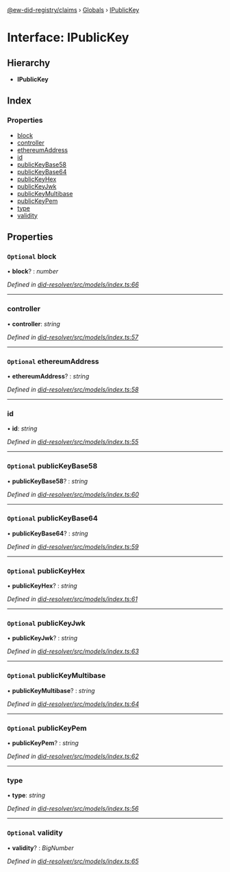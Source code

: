 [@ew-did-registry/claims](../README.md) › [Globals](../globals.md) › [IPublicKey](ipublickey.md)

# Interface: IPublicKey

## Hierarchy

* **IPublicKey**

## Index

### Properties

* [block](ipublickey.md#optional-block)
* [controller](ipublickey.md#controller)
* [ethereumAddress](ipublickey.md#optional-ethereumaddress)
* [id](ipublickey.md#id)
* [publicKeyBase58](ipublickey.md#optional-publickeybase58)
* [publicKeyBase64](ipublickey.md#optional-publickeybase64)
* [publicKeyHex](ipublickey.md#optional-publickeyhex)
* [publicKeyJwk](ipublickey.md#optional-publickeyjwk)
* [publicKeyMultibase](ipublickey.md#optional-publickeymultibase)
* [publicKeyPem](ipublickey.md#optional-publickeypem)
* [type](ipublickey.md#type)
* [validity](ipublickey.md#optional-validity)

## Properties

### `Optional` block

• **block**? : *number*

*Defined in [did-resolver/src/models/index.ts:66](https://github.com/energywebfoundation/ew-did-registry/blob/b6f8096/packages/did-resolver/src/models/index.ts#L66)*

___

###  controller

• **controller**: *string*

*Defined in [did-resolver/src/models/index.ts:57](https://github.com/energywebfoundation/ew-did-registry/blob/b6f8096/packages/did-resolver/src/models/index.ts#L57)*

___

### `Optional` ethereumAddress

• **ethereumAddress**? : *string*

*Defined in [did-resolver/src/models/index.ts:58](https://github.com/energywebfoundation/ew-did-registry/blob/b6f8096/packages/did-resolver/src/models/index.ts#L58)*

___

###  id

• **id**: *string*

*Defined in [did-resolver/src/models/index.ts:55](https://github.com/energywebfoundation/ew-did-registry/blob/b6f8096/packages/did-resolver/src/models/index.ts#L55)*

___

### `Optional` publicKeyBase58

• **publicKeyBase58**? : *string*

*Defined in [did-resolver/src/models/index.ts:60](https://github.com/energywebfoundation/ew-did-registry/blob/b6f8096/packages/did-resolver/src/models/index.ts#L60)*

___

### `Optional` publicKeyBase64

• **publicKeyBase64**? : *string*

*Defined in [did-resolver/src/models/index.ts:59](https://github.com/energywebfoundation/ew-did-registry/blob/b6f8096/packages/did-resolver/src/models/index.ts#L59)*

___

### `Optional` publicKeyHex

• **publicKeyHex**? : *string*

*Defined in [did-resolver/src/models/index.ts:61](https://github.com/energywebfoundation/ew-did-registry/blob/b6f8096/packages/did-resolver/src/models/index.ts#L61)*

___

### `Optional` publicKeyJwk

• **publicKeyJwk**? : *string*

*Defined in [did-resolver/src/models/index.ts:63](https://github.com/energywebfoundation/ew-did-registry/blob/b6f8096/packages/did-resolver/src/models/index.ts#L63)*

___

### `Optional` publicKeyMultibase

• **publicKeyMultibase**? : *string*

*Defined in [did-resolver/src/models/index.ts:64](https://github.com/energywebfoundation/ew-did-registry/blob/b6f8096/packages/did-resolver/src/models/index.ts#L64)*

___

### `Optional` publicKeyPem

• **publicKeyPem**? : *string*

*Defined in [did-resolver/src/models/index.ts:62](https://github.com/energywebfoundation/ew-did-registry/blob/b6f8096/packages/did-resolver/src/models/index.ts#L62)*

___

###  type

• **type**: *string*

*Defined in [did-resolver/src/models/index.ts:56](https://github.com/energywebfoundation/ew-did-registry/blob/b6f8096/packages/did-resolver/src/models/index.ts#L56)*

___

### `Optional` validity

• **validity**? : *BigNumber*

*Defined in [did-resolver/src/models/index.ts:65](https://github.com/energywebfoundation/ew-did-registry/blob/b6f8096/packages/did-resolver/src/models/index.ts#L65)*
